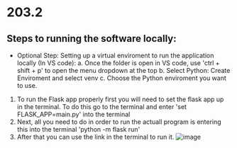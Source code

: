 # 203.2

## Steps to running the software locally:

- Optional Step: Setting up a virtual enviroment to run the application locally (In VS code):
a. Once the folder is open in VS code, use 'ctrl + shift + p' to open the menu dropdown at the top
b. Select Python: Create Enviroment and select venv
c. Choose the Python enviroment you want to use. 
  
1. To run the Flask app properly first you will need to set the flask app up in the terminal. To do this go to the terminal and enter 'set FLASK_APP=main.py' into the terminal
2. Next, all you need to do in order to run the actuall program is entering this into the terminal 'python -m flask run'
3. After that you can use the link in the terminal to run it.
![image](https://github.com/KyePi314/203_2/assets/106054184/c5713c36-1f73-4865-b36d-9f71aedab6bf)
